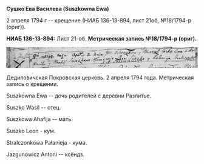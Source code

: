 **Сушко Ева Василева (Suszkowna Ewa)**

2 апреля 1794 г -- крещение (НИАБ 136-13-894, лист 21об, №18/1794-р
(ориг)).

**НИАБ 136-13-894:** Лист 21-об. **Метрическая запись №18/1794-р
(ориг).**

![](./media/7cad3092c16e029e00f5d6773f726bfebb0f64a1.png)

Дедиловичская Покровская церковь. 2 апреля 1794 года. Метрическая запись
о крещении.

Suszkowna Ewa -- дочь родителей с деревни Разлитье.

Suszko Wasil -- отец.

Suszkowa Ahafija -- мать.

Suszko Leon - кум.

Stralczonkowa Pałanieja - кума.

Jazgunowicz Antoni -- ксёндз.
